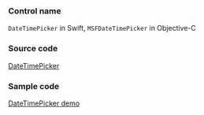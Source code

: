 ### Control name

`DateTimePicker` in Swift, `MSFDateTimePicker` in Objective-C

### Source code

[DateTimePicker](https://github.com/microsoft/fluentui-apple/blob/main/ios/FluentUI/Date%20Time%20Pickers/DateTimePicker.swift)

### Sample code

[DateTimePicker demo](https://github.com/microsoft/fluentui-apple/blob/main/ios/FluentUI.Demo/FluentUI.Demo/Demos/DateTimePickerDemoController.swift)
